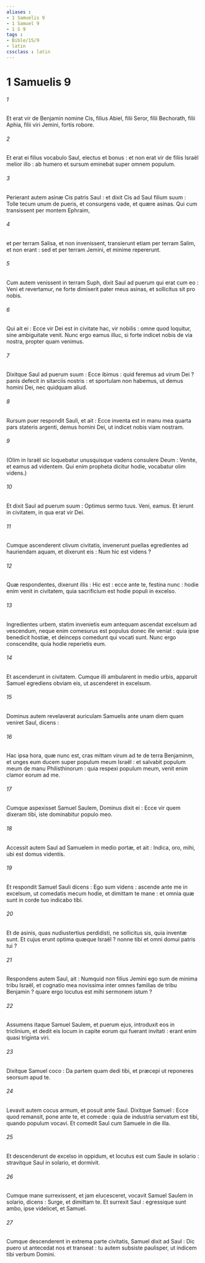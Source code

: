 ```yaml
---
aliases : 
- 1 Samuelis 9
- 1 Samuel 9
- 1 S 9
tags : 
- Bible/1S/9
- latin
cssclass : latin
---
```


# 1 Samuelis 9

###### 1
Et erat vir de Benjamin nomine Cis, filius Abiel, filii Seror, filii Bechorath, filii Aphia, filii viri Jemini, fortis robore.
###### 2
Et erat ei filius vocabulo Saul, electus et bonus : et non erat vir de filiis Israël melior illo : ab humero et sursum eminebat super omnem populum.
###### 3
Perierant autem asinæ Cis patris Saul : et dixit Cis ad Saul filium suum : Tolle tecum unum de pueris, et consurgens vade, et quære asinas. Qui cum transissent per montem Ephraim,
###### 4
et per terram Salisa, et non invenissent, transierunt etiam per terram Salim, et non erant : sed et per terram Jemini, et minime repererunt.
###### 5
Cum autem venissent in terram Suph, dixit Saul ad puerum qui erat cum eo : Veni et revertamur, ne forte dimiserit pater meus asinas, et sollicitus sit pro nobis.
###### 6
Qui ait ei : Ecce vir Dei est in civitate hac, vir nobilis : omne quod loquitur, sine ambiguitate venit. Nunc ergo eamus illuc, si forte indicet nobis de via nostra, propter quam venimus.
###### 7
Dixitque Saul ad puerum suum : Ecce ibimus : quid feremus ad virum Dei ? panis defecit in sitarciis nostris : et sportulam non habemus, ut demus homini Dei, nec quidquam aliud.
###### 8
Rursum puer respondit Sauli, et ait : Ecce inventa est in manu mea quarta pars stateris argenti, demus homini Dei, ut indicet nobis viam nostram.
###### 9
(Olim in Israël sic loquebatur unusquisque vadens consulere Deum : Venite, et eamus ad videntem. Qui enim propheta dicitur hodie, vocabatur olim videns.)
###### 10
Et dixit Saul ad puerum suum : Optimus sermo tuus. Veni, eamus. Et ierunt in civitatem, in qua erat vir Dei.
###### 11
Cumque ascenderent clivum civitatis, invenerunt puellas egredientes ad hauriendam aquam, et dixerunt eis : Num hic est videns ?
###### 12
Quæ respondentes, dixerunt illis : Hic est : ecce ante te, festina nunc : hodie enim venit in civitatem, quia sacrificium est hodie populi in excelso.
###### 13
Ingredientes urbem, statim invenietis eum antequam ascendat excelsum ad vescendum, neque enim comesurus est populus donec ille veniat : quia ipse benedicit hostiæ, et deinceps comedunt qui vocati sunt. Nunc ergo conscendite, quia hodie reperietis eum.
###### 14
Et ascenderunt in civitatem. Cumque illi ambularent in medio urbis, apparuit Samuel egrediens obviam eis, ut ascenderet in excelsum.
###### 15
Dominus autem revelaverat auriculam Samuelis ante unam diem quam veniret Saul, dicens :
###### 16
Hac ipsa hora, quæ nunc est, cras mittam virum ad te de terra Benjaminm, et unges eum ducem super populum meum Israël : et salvabit populum meum de manu Philisthinorum : quia respexi populum meum, venit enim clamor eorum ad me.
###### 17
Cumque aspexisset Samuel Saulem, Dominus dixit ei : Ecce vir quem dixeram tibi, iste dominabitur populo meo.
###### 18
Accessit autem Saul ad Samuelem in medio portæ, et ait : Indica, oro, mihi, ubi est domus videntis.
###### 19
Et respondit Samuel Sauli dicens : Ego sum videns : ascende ante me in excelsum, ut comedatis mecum hodie, et dimittam te mane : et omnia quæ sunt in corde tuo indicabo tibi.
###### 20
Et de asinis, quas nudiustertius perdidisti, ne sollicitus sis, quia inventæ sunt. Et cujus erunt optima quæque Israël ? nonne tibi et omni domui patris tui ?
###### 21
Respondens autem Saul, ait : Numquid non filius Jemini ego sum de minima tribu Israël, et cognatio mea novissima inter omnes familias de tribu Benjamin ? quare ergo locutus est mihi sermonem istum ?
###### 22
Assumens itaque Samuel Saulem, et puerum ejus, introduxit eos in triclinium, et dedit eis locum in capite eorum qui fuerant invitati : erant enim quasi triginta viri.
###### 23
Dixitque Samuel coco : Da partem quam dedi tibi, et præcepi ut reponeres seorsum apud te.
###### 24
Levavit autem cocus armum, et posuit ante Saul. Dixitque Samuel : Ecce quod remansit, pone ante te, et comede : quia de industria servatum est tibi, quando populum vocavi. Et comedit Saul cum Samuele in die illa.
###### 25
Et descenderunt de excelso in oppidum, et locutus est cum Saule in solario : stravitque Saul in solario, et dormivit.
###### 26
Cumque mane surrexissent, et jam elucesceret, vocavit Samuel Saulem in solario, dicens : Surge, et dimittam te. Et surrexit Saul : egressique sunt ambo, ipse videlicet, et Samuel.
###### 27
Cumque descenderent in extrema parte civitatis, Samuel dixit ad Saul : Dic puero ut antecedat nos et transeat : tu autem subsiste paulisper, ut indicem tibi verbum Domini.
